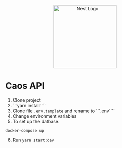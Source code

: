 <p align="center">
  <a href="http://nestjs.com/" target="blank"><img src="https://nestjs.com/img/logo-small.svg" width="200" alt="Nest Logo" /></a>
</p>

# Caos API

1. Clone project
2. ```yarn install````
3. Clone file ```.env.template``` and rename to ```.env````
4. Change environment variables
5. To set up the datbase.
```
docker-compose up
```
6. Run ```yarn start:dev```